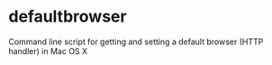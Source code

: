defaultbrowser
==============

Command line script for getting and setting a default browser (HTTP handler) in Mac OS X
